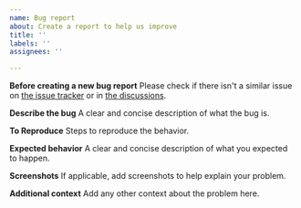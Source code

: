 ```yaml
---
name: Bug report
about: Create a report to help us improve
title: ''
labels: ''
assignees: ''

---
```


**Before creating a new bug report**
Please check if there isn't a similar issue on [the issue tracker](https://github.com/jijunair/laravel-referral/issues) or in [the discussions](https://github.com/jijunair/laravel-referral/discussions).

**Describe the bug**
A clear and concise description of what the bug is.

**To Reproduce**
Steps to reproduce the behavior.

**Expected behavior**
A clear and concise description of what you expected to happen.

**Screenshots**
If applicable, add screenshots to help explain your problem.

**Additional context**
Add any other context about the problem here.
